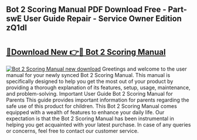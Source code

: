 ## Bot 2 Scoring Manual PDF Download Free - Part-swE User Guide Repair - Service Owner Edition zQ1dI

# <h2><a href="http://bc15255.oget.top/?id=Bot+2+Scoring+Manual">🔗Download New 👉🔴 Bot 2 Scoring Manual</a></h2>

[![Bot 2 Scoring Manual new download](https://i.imgur.com/5g1atiW.png)](http://bc15255.oget.top/?id=Bot+2+Scoring+Manual)
Greetings and welcome to the user manual for your newly synced Bot 2 Scoring Manual. This manual is specifically designed to help you get the most out of your product by providing a thorough explanation of its features, setup, usage, maintenance, and problem-solving. Important User Guide Bot 2 Scoring Manual for Parents This guide provides important information for parents regarding the safe use of this product for children. This Bot 2 Scoring Manual comes equipped with a wealth of features to enhance your daily life. Our expectation is that the Bot 2 Scoring Manual has been instrumental in helping you get acquainted with your latest purchase. In case of any queries or concerns, feel free to contact our customer service.

